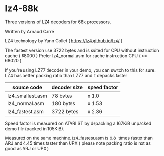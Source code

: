 # lz4-68k
Three versions of LZ4 decoders for 68k processors. 

Written by Arnaud Carré

LZ4 technology by Yann Collet ( https://lz4.github.io/lz4/ )

The fastest version use 3722 bytes and is suited for CPU without instruction cache ( 68000 )
Prefer lz4_normal.asm for cache instruction CPU ( >= 68020 )

If you're using LZ77 decoder in your demo, you can switch to this for sure. LZ4 has better packing ratio than LZ77 and it depacks faster

| source code | decoder size | speed factor |
|-|--------------|--------------|
| lz4_smallest.asm | 78 bytes | x 1.0 |
| lz4_normal.asm | 180 bytes | x 1.53 |
| lz4_fastest.asm | 3722 bytes | x 2.36 |

Speed factor is measured on ATARI ST by depacking a 167KiB unpacked demo file (packed in 105KiB). 

Measured on the same machine, lz4_fastest.asm is 6.81 times faster than ARJ and 4.45 times faster than UPX ( please note packing ratio is not as good as ARJ or UPX )
